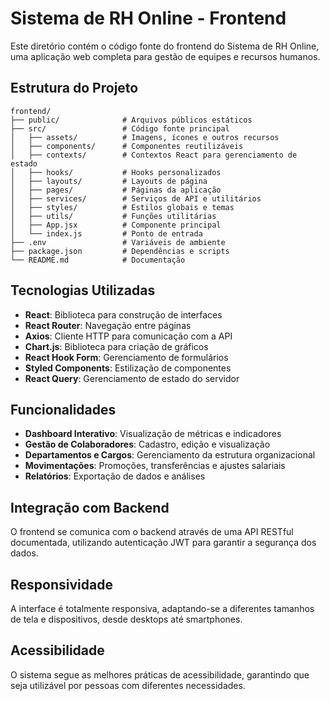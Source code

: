 # Sistema de RH Online - Frontend

Este diretório contém o código fonte do frontend do Sistema de RH Online, uma aplicação web completa para gestão de equipes e recursos humanos.

## Estrutura do Projeto

```
frontend/
├── public/              # Arquivos públicos estáticos
├── src/                 # Código fonte principal
│   ├── assets/          # Imagens, ícones e outros recursos
│   ├── components/      # Componentes reutilizáveis
│   ├── contexts/        # Contextos React para gerenciamento de estado
│   ├── hooks/           # Hooks personalizados
│   ├── layouts/         # Layouts de página
│   ├── pages/           # Páginas da aplicação
│   ├── services/        # Serviços de API e utilitários
│   ├── styles/          # Estilos globais e temas
│   ├── utils/           # Funções utilitárias
│   ├── App.jsx          # Componente principal
│   └── index.js         # Ponto de entrada
├── .env                 # Variáveis de ambiente
├── package.json         # Dependências e scripts
└── README.md            # Documentação
```

## Tecnologias Utilizadas

- **React**: Biblioteca para construção de interfaces
- **React Router**: Navegação entre páginas
- **Axios**: Cliente HTTP para comunicação com a API
- **Chart.js**: Biblioteca para criação de gráficos
- **React Hook Form**: Gerenciamento de formulários
- **Styled Components**: Estilização de componentes
- **React Query**: Gerenciamento de estado do servidor

## Funcionalidades

- **Dashboard Interativo**: Visualização de métricas e indicadores
- **Gestão de Colaboradores**: Cadastro, edição e visualização
- **Departamentos e Cargos**: Gerenciamento da estrutura organizacional
- **Movimentações**: Promoções, transferências e ajustes salariais
- **Relatórios**: Exportação de dados e análises

## Integração com Backend

O frontend se comunica com o backend através de uma API RESTful documentada, utilizando autenticação JWT para garantir a segurança dos dados.

## Responsividade

A interface é totalmente responsiva, adaptando-se a diferentes tamanhos de tela e dispositivos, desde desktops até smartphones.

## Acessibilidade

O sistema segue as melhores práticas de acessibilidade, garantindo que seja utilizável por pessoas com diferentes necessidades.
